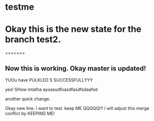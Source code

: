 # testme

# Okay this is the new state for the branch test2.
=======
## Now this is working. Okay master is updated!

YUOu have PULKLED S SUCCESSFULLYYY

yes! SHow mtatha ayoasudfoasdfasdfsdaafsd



another quick change.

Okay new line. I want to test.
keep ME QQQQQ!!!
I will adjust this merge conflict by KEEPING ME!
